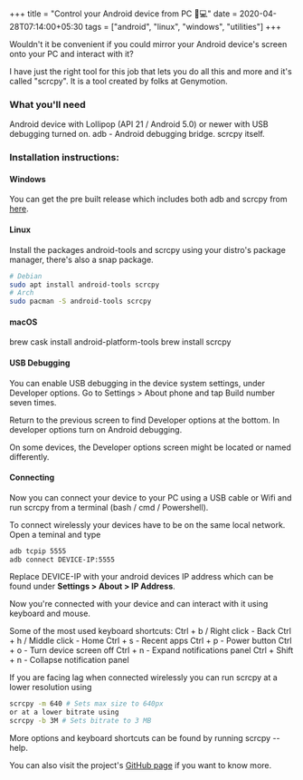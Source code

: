 +++
title = "Control your Android device from PC 📱💻"
date = 2020-04-28T07:14:00+05:30
tags = ["android", "linux", "windows", "utilities"]
+++

Wouldn't it be convenient if you could mirror your Android device's screen onto your PC and interact with it?

I have just the right tool for this job that lets you do all this and more and it's called "scrcpy".
It is a tool created by folks at Genymotion.

### What you'll need

Android device with Lollipop (API 21 / Android 5.0) or newer with USB debugging turned on.
adb - Android debugging bridge.
scrcpy itself.

### **Installation instructions:**

#### Windows

You can get the pre built release which includes both adb and scrcpy from [here](https://github.com/Genymobile/scrcpy/releases/).

#### Linux

Install the packages android-tools and scrcpy using your distro's package manager, there's also a snap package.

```bash
# Debian
sudo apt install android-tools scrcpy
# Arch
sudo pacman -S android-tools scrcpy
```

#### macOS

brew cask install android-platform-tools
brew install scrcpy

#### USB Debugging

You can enable USB debugging in the device system settings, under Developer options.
Go to Settings > About phone and tap Build number seven times.

Return to the previous screen to find Developer options at the bottom.
In developer options turn on Android debugging.

On some devices, the Developer options screen might be located or named differently.

#### Connecting

Now you can connect your device to your PC using a USB cable or Wifi and run scrcpy from a terminal (bash / cmd / Powershell).

To connect wirelessly your devices have to be on the same local network.
Open a teminal and type

```bash
adb tcpip 5555
adb connect DEVICE-IP:5555
```

Replace DEVICE-IP with your android devices IP address which can be found under **Settings > About > IP Address**.

Now you're connected with your device and can interact with it using keyboard and mouse.

Some of the most used keyboard shortcuts:
Ctrl + b / Right click - Back
Ctrl + h / Middle click - Home
Ctrl + s - Recent apps
Ctrl + p - Power button
Ctrl + o - Turn device screen off
Ctrl + n - Expand notifications panel
Ctrl + Shift + n - Collapse notification panel

If you are facing lag when connected wirelessly you can run scrcpy at a lower resolution using

```bash
scrcpy -m 640 # Sets max size to 640px
or at a lower bitrate using
scrcpy -b 3M # Sets bitrate to 3 MB
```

More options and keyboard shortcuts can be found by running scrcpy --help.

You can also visit the project's [GitHub page](https://github.com/Genymobile/scrcpy/) if you want to know more.

